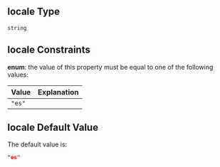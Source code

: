 ## locale Type

`string`

## locale Constraints

**enum**: the value of this property must be equal to one of the following values:

| Value  | Explanation |
| :----- | :---------- |
| `"es"` |             |

## locale Default Value

The default value is:

```json
"es"
```
